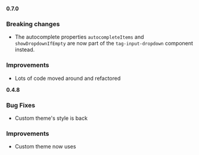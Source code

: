 **0.7.0**

### Breaking changes
- The autocomplete properties `autocompleteItems` and `showDropdownIfEmpty` are now part of the `tag-input-dropdown` 
component instead.

### Improvements
- Lots of code moved around and refactored

**0.4.8**

### Bug Fixes
- Custom theme's style is back

### Improvements
- Custom theme now uses <template> - lots of duplicate code removed as a result